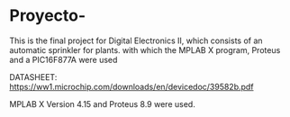 # Proyecto-     

This is the final project for Digital Electronics II, which consists of an automatic sprinkler for plants. with which the MPLAB X program, Proteus and a PIC16F877A were used



DATASHEET:
https://ww1.microchip.com/downloads/en/devicedoc/39582b.pdf

MPLAB X Version 4.15 and Proteus 8.9 were used.












